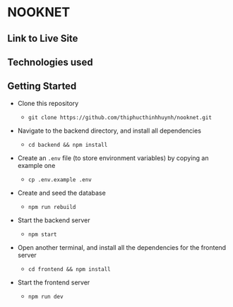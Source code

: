 # NOOKNET

## Link to Live Site

## Technologies used

## Getting Started

* Clone this repository
  
  * `git clone https://github.com/thiphucthinhhuynh/nooknet.git`

* Navigate to the backend directory, and install all dependencies
  * `cd backend && npm install`

* Create an `.env` file (to store environment variables) by copying an example one
  * `cp .env.example .env`

* Create and seed the database
  * `npm run rebuild`

* Start the backend server
  * `npm start`

* Open another terminal, and install all the dependencies for the frontend server
  * `cd frontend && npm install`

* Start the frontend server
  * `npm run dev`
